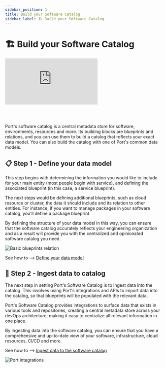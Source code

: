 ```yaml
---
sidebar_position: 1
title: Build your Software Catalog
sidebar_label: 🏗️ Build your Software Catalog
---
```


# 🏗️ Build your Software Catalog

<div style={{position: "relative", "padding-bottom": "62.5%", height:"0"}}><iframe src="https://www.loom.com/embed/80fdb60b24ab46e1aa718bdf581e1ec0" frameborder="0" webkitallowfullscreen mozallowfullscreen allowfullscreen style={{position: "absolute", top:"0", left:"0", width:"100%", height:"100%"}} ></iframe></div>

<br></br>

Port's software catalog is a central metadata store for software, environments, resources and more. Its building blocks are blueprints and relations, and you can use them to build a catalog that reflects your exact data model. You can also build the catalog with one of Port's common data models.

## 📋 Step 1 - Define your data model

This step begins with determining the information you would like to include for your main entity (most people begin with service), and defining the associated blueprint (in this case, a service blueprint).

The next steps would be defining additional blueprints, such as cloud resource or cluster, the data it should include and its relation to other entities.
For instance, if you want to manage packages in your software catalog, you'll define a package blueprint.

By defining the structure of your data model in this way, you can ensure that the software catalog accurately reflects your engineering organization and as a result will provide you with the centralized and opinionated software catalog you need.

![Basic blueprints relation](../../static/img/software-catalog/blueprint/exampleBlueprintsAndRelationsLayout.png)

See how to --> [Define your data model](./define-your-data-model/define-your-data-model.md)

## 🔄 Step 2 - Ingest data to catalog

The next step in setting Port's Software Catalog is to ingest data into the catalog. This involves using Port's integrations and APIs to import data into the catalog, so that blueprints will be populated with the relevant data.

Port's Software Catalog provides integrations to surface data that exists in various tools and repositories, creating a central metadata store across your devOps architecture, making it easy to centralize all relevant information in one place.

By ingesting data into the software catalog, you can ensure that you have a comprehensive and up-to-date view of your software, infrastructure, cloud resources, CI/CD and more.

See how to --> [Ingest data to the software catalog](./sync-data-to-catalog/sync-data-to-catalog.md)

![Port integrations](../../static/img/software-catalog/integrations.png)
